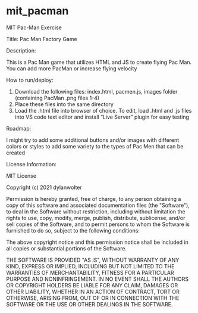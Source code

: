 # mit_pacman
MIT Pac-Man Exercise


Title:
Pac Man Factory Game

Description:

This is a Pac Man game that utilizes HTML and JS to create flying Pac Man.  You can add more PacMan or increase flying velocity

How to run/deploy:
1.	Download the following files: index.html, pacmen.js, images folder (containing PacMan .png files 1-4)
2.	Place these files into the same directory
3.	Load the .html file into browser of choice.  To edit, load .html and .js files into VS code text editor and install “Live Server” plugin for easy testing 

Roadmap:

I might try to add some additional buttons and/or images with different colors or styles to add some variety to the types of Pac Men that can be created


License Information:

MIT License

Copyright (c) 2021 dylanwolter

Permission is hereby granted, free of charge, to any person obtaining a copy
of this software and associated documentation files (the "Software"), to deal
in the Software without restriction, including without limitation the rights
to use, copy, modify, merge, publish, distribute, sublicense, and/or sell
copies of the Software, and to permit persons to whom the Software is
furnished to do so, subject to the following conditions:

The above copyright notice and this permission notice shall be included in all
copies or substantial portions of the Software.

THE SOFTWARE IS PROVIDED "AS IS", WITHOUT WARRANTY OF ANY KIND, EXPRESS OR
IMPLIED, INCLUDING BUT NOT LIMITED TO THE WARRANTIES OF MERCHANTABILITY,
FITNESS FOR A PARTICULAR PURPOSE AND NONINFRINGEMENT. IN NO EVENT SHALL THE
AUTHORS OR COPYRIGHT HOLDERS BE LIABLE FOR ANY CLAIM, DAMAGES OR OTHER
LIABILITY, WHETHER IN AN ACTION OF CONTRACT, TORT OR OTHERWISE, ARISING FROM,
OUT OF OR IN CONNECTION WITH THE SOFTWARE OR THE USE OR OTHER DEALINGS IN THE
SOFTWARE.
